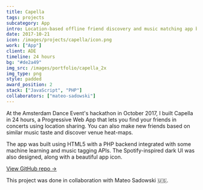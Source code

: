 ```yaml
---
title: Capella
tags: projects
subcategory: App
intro: Location-based offline friend discovery and music matching app built for Amsterdam Dance Event in 24 hours.
date: 2017-10-21
icon: /images/projects/capella/icon.png
work: ["App"]
client: ADE
timeline: 24 hours
bg: "#de2a49"
img_src: /images/portfolio/capella_2x
img_type: png
style: padded
award_position: 2
stack: ["JavaScript", "PHP"]
collaborators: ["mateo-sadowski"]
---
```


At the Amsterdam Dance Event's hackathon in October 2017, I built Capella in 24 hours, a Progressive Web App that lets you find your friends in concerts using location sharing. You can also make new friends based on similar music taste and discover venue heat-maps.

The app was built using HTML5 with a PHP backend integrated with some machine learning and music tagging APIs. The Spotify-inspired dark UI was also designed, along with a beautiful app icon.

[View GitHub repo &rarr;](https://github.com/AnandChowdhary/ade-hack)

<div class="three-images">
  <div><img alt="" src="/images/projects/capella/home.png"></div>
  <div><img alt="" src="/images/projects/capella/taste.png"></div>
  <div><img alt="" src="/images/projects/capella/location.png"></div>
</div>
<div class="three-images">
  <div><img alt="" src="/images/projects/capella/people.png"></div>
  <div><img alt="" src="/images/projects/capella/emergency.png"></div>
  <div><img alt="" src="/images/projects/capella/settings.png"></div>
</div>
<div class="two-images shadow">
  <div><img alt="" src="/images/projects/capella/s1.jpg"></div>
  <div><img alt="" src="/images/projects/capella/s2.jpg"></div>
</div>
<div class="two-images shadow">
  <div><img alt="" src="/images/projects/capella/s3.jpg"></div>
  <div><img alt="" src="/images/projects/capella/s4.jpg"></div>
</div>
<div class="image"><img alt="" src="/images/projects/capella/1.jpg"></div>

<footer>This project was done in collaboration with Mateo Sadowski 🇺🇸.</footer>